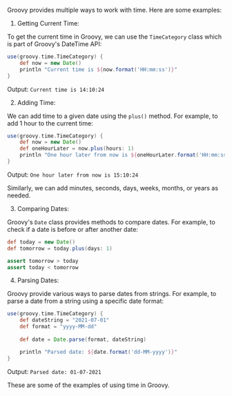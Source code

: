 Groovy provides multiple ways to work with time. Here are some examples:

1. Getting Current Time:

To get the current time in Groovy, we can use the `TimeCategory` class which is part of Groovy's DateTime API:

```groovy
use(groovy.time.TimeCategory) {
    def now = new Date()
    println "Current time is ${now.format('HH:mm:ss')}"
}
```

Output: `Current time is 14:10:24`

2. Adding Time:

We can add time to a given date using the `plus()` method. For example, to add 1 hour to the current time:

```groovy
use(groovy.time.TimeCategory) {
    def now = new Date()
    def oneHourLater = now.plus(hours: 1)
    println "One hour later from now is ${oneHourLater.format('HH:mm:ss')}"
}
```

Output: `One hour later from now is 15:10:24`

Similarly, we can add minutes, seconds, days, weeks, months, or years as needed.

3. Comparing Dates:

Groovy's `Date` class provides methods to compare dates. For example, to check if a date is before or after another date:

```groovy
def today = new Date()
def tomorrow = today.plus(days: 1)

assert tomorrow > today
assert today < tomorrow
```

4. Parsing Dates:

Groovy provide various ways to parse dates from strings. For example, to parse a date from a string using a specific date format:

```groovy
use(groovy.time.TimeCategory) {
    def dateString = "2021-07-01"
    def format = "yyyy-MM-dd"
    
    def date = Date.parse(format, dateString)

    println "Parsed date: ${date.format('dd-MM-yyyy')}"
}
```

Output: `Parsed date: 01-07-2021`

These are some of the examples of using time in Groovy.